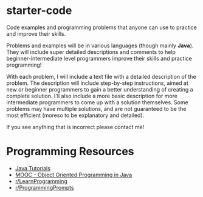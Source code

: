 # starter-code

Code examples and programming problems that anyone can use to practice and improve their skills.

Problems and examples will be in various languages (though mainly **Java**). They will include super detailed descriptions and comments to help beginner-intermediate level programmers improve their skills and practice programming!

With each problem, I will include a text file with a detailed description of the problem. The description will include step-by-step instructions, aimed at new or beginner programmers to gain a better understanding of creating a complete solution. I'll also include a more basic description for more intermediate programmers to come up with a solution themselves. Some problems may have multiple solutions, and are not guaranteed to be the most efficient (moreso to be explanatory and detailed).

If you see anything that is incorrect please contact me! 

# Programming Resources

* [Java Tutorials](http://www.java2s.com)
* [MOOC - Object Oriented Programming in Java](http://mooc.fi/english.html)
* [r/LearnProgramming](https://www.reddit.com/r/learnprogramming/)
* [r/ProgrammingPrompts](https://www.reddit.com/r/ProgrammingPrompts)